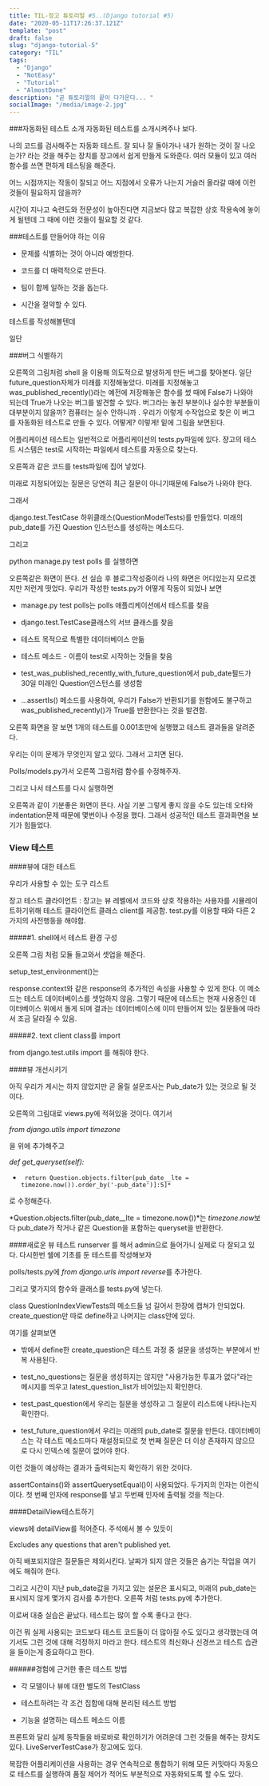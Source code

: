 ```yaml
---
title: TIL-장고 튜토리얼 #5..(Django tutorial #5)
date: "2020-05-11T17:26:37.121Z"
template: "post"
draft: false
slug: "django-tutorial-5"
category: "TIL"
tags:
  - "Django"
  - "NotEasy"
  - "Tutorial"
  - "AlmostDone"
description: "곧 튜토리얼의 끝이 다가온다... "
socialImage: "/media/image-2.jpg"
---
```

###자동화된 테스트 소개
자동화된 테스트를 소개시켜주나 보다.

나의 코드를 검사해주는 자동화 테스트.  잘 되나 잘 돌아가나 내가 원하는 것이 잘 나오는가? 라는 것을 해주는 장치를 장고에서 쉽게 만들게 도와준다. 여러 모듈이 있고 여러 함수를 쓰면 편하게 테스팅을 해준다.



어느 시점까지는 작동이 잘되고 어느 지점에서 오류가 나는지 거슬러 올라갈 때에 이런 것들이 필요하지 않을까?

시간이 지나고 숙련도와 전문성이 높아진다면 지금보다 많고 복잡한 상호 작용속에 놓이게 될텐데 그 때에 이런 것들이 필요할 것 같다.



###테스트를 만들어야 하는 이유
 - 문제를 식별하는 것이 아니라 예방한다.

 - 코드를 더 매력적으로 만든다.

 - 팀이 함께 일하는 것을 돕는다.

 - 시간을 절약할 수 있다.



테스트를 작성해볼텐데

일단

###버그 식별하기

오른쪽의 그림처럼 shell 을 이용해 의도적으로 발생하게 만든 버그를 찾아본다. 일단 future_question자체가 미래를 지정해놓았다. 미래를 지정해놓고 was_published_recently()라는 예전에 저장해놓은 함수를 썼 때에 False가 나와야 되는데 True가 나오는 버그를 발견할 수 있다. 버그라는 놓친 부분이나 실수한 부분들이 대부분이지 않을까? 컴퓨터는 실수 안하니까 . 우리가 이렇게 수작업으로 찾은 이 버그를 자동화된 테스트로 만들 수 있다. 어떻게? 이렇게! 밑에 그림을 보면된다.
















어플리케이션 테스트는 일반적으로 어플리케이션의 tests.py파일에 있다. 쟝고의 테스트 시스템은 test로 시작하는 파일에서 테스트를 자동으로 찾는다.



오른쪽과 같은 코드를 tests파일에 집어 넣었다.

미래로 지정되어있는 질문은 당연히 최근 질문이 아니기때문에 False가 나와야 한다. 



그래서 



django.test.TestCase 하위클래스(QuestionModelTests)를 만들었다. 미래의 pub_date를 가진 Question 인스턴스를 생성하는 메소드다.



그리고















python manage.py test polls
 를 실행하면 


오른쪽같은 화면이 뜬다. 선 실습 후 블로그작성중이라 나의 화면은 어디있는지 모르겠지만 저런게 떳었다. 우리가 작성한 tests.py가 어떻게 작동이 되었나 보면



 - manage.py test polls는 polls 애플리케이션에서 테스트를 찾음

 - django.test.TestCase클래스의 서브 클래스를 찾음

 - 테스트 목적으로 특별한 데이터베이스 만듦

 - 테스트 메소드 - 이름이 test로 시작하는 것들을 찾음

 - test_was_published_recently_with_future_question에서  pub_date필드가 30일 미래인 Question인스턴스를 생성함

 - ...assertIs() 메소드를 사용하여, 우리가 False가 반환되기를 원함에도 불구하고 was_published_recently()가 True를 반환한다는 것을 발견함.



오른쪽 화면을 잘 보면 1개의 테스트를 0.001초만에 실행했고 테스트 결과들을 알려준다. 


우리는 이미 문제가 무엇인지 알고 있다. 그래서 고치면 된다.

Polls/models.py가서 오른쪽 그림처럼 함수를 수정해주자.

그리고 나서 테스트를 다시 실행하면 




오른쪽과 같이 기분좋은 화면이 뜬다. 사실 기분 그렇게 좋지 않을 수도 있는데 오타와 indentation문제 때문에 몇번이나 수정을 했다. 그래서 성공적인 테스트 결과화면을 보기가 힘들었다.











### View 테스트
####뷰에 대한 테스트

우리가 사용할 수 있는 도구 리스트

장고 테스트 클라이언트 : 장고는 뷰 레벨에서 코드와 상호 작용하는 사용자를 시뮬레이트하기위해 테스트 클라이언트 클래스 client를 제공함. test.py를 이용할 때와 다른 2가지의 사전행동을 해야함.


#####1. shell에서 테스트 환경 구성

오른쪽 그림 처럼 모듈 들고와서 셋업을 해준다. 

setup_test_environment()는

response.context와 같은 response의 추가적인 속성을 사용할 수 있게 한다. 이 메소드는 테스트 데이터베이스를 셋업하지 않음. 그렇기 때문에 테스트는 현재 사용중인 데이터베이스 위에서 돌게 되며 결과는 데이터베이스에 이미 만들어져 있는 질문들에 따라서 조금 달라질 수 있음. 

#####2. text client class를 import

from django.test.utils import 를 해줘야 한다.


####뷰 개선시키기

아직 우리가 게시는 하지 않았지만 곧 올릴 설문조사는 Pub_date가 있는 것으로 될 것이다.

오른쪽의 그림대로 views.py에 적혀있을 것이다. 여기서 

*from django.utils import timezone*

을 위에 추가해주고

*def get_queryset(self):*

*      return Question.objects.filter(pub_date__lte = timezone.now()).order_by('-pub_date')]:5]*

로 수정해준다. 

*Question.objects.filter(pub_date__lte = timezone.now())*는 *timezone.now*보다 pub_date가 작거나 같은 Question을 포함하는 queryset을 반환한다.



####새로운 뷰 테스트
runserver 를 해서 admin으로 들어가니 실제로 다 잘되고 있다. 다시한번 쉘에 기초를 둔 테스트를 작성해보자



polls/tests.py에 *from django.urls import reverse*를 추가한다.

그리고 몇가지의 함수와 클래스를 tests.py에 넣는다.



class QuestionIndexViewTests의 메소드들
넘 길어서 한장에 캡쳐가 안되었다. create_question만 따로 define하고 나머지는 class안에 있다. 

여기를 살펴보면

 - 밖에서 define한 create_question은 테스트 과정 중 설문을 생성하는 부분에서 반복 사용된다. 

 - test_no_questions는 질문을 생성하지는 않지만 "사용가능한 투표가 없다"라는 메시지를 띄우고 latest_question_list가 비어있는지 확인한다.

 - test_past_question에서 우리는 질문을 생성하고 그 질문이 리스트에 나타나는지 확인한다.

 - test_future_question에서 우리는 미래의 pub_date로 질문을 만든다. 데이터베이스는 각 테스트 메소드마다 재설정되므로 첫 번째 질문은 더 이상 존재하지 않으므로 다시 인덱스에 질문이 없어야 한다.



이런 것들이 예상하는 결과가 출력되는지 확인하기 위한 것이다.

assertContains()와 assertQuerysetEqual()이 사용되었다. 두가지의 인자는 이런식이다. 첫 번째 인자에 response를 넣고 두번째 인자에 출력될 것을 적는다.














####DetailView테스트하기


views에 detailView를 적어준다. 주석에서 볼 수 있듯이

Excludes any questions that aren't published yet.

아직 배포되지않은 질문들은 제외시킨다. 날짜가 되지 않은 것들은 숨기는 작업을 여기에도 해줘야 한다.








그리고 시간이 지난 pub_date값을 가지고 있는 설문은 표시되고, 미래의 pub_date는 표시되지 않게 몇가지 검사를 추가한다. 오른쪽 처럼 tests.py에 추가한다.



이로써 대충 실습은 끝났다. 테스트는 많이 할 수록 좋다고 한다.

이건 뭐 실제 사용되는 코드보다 테스트 코드들이 더 많아질 수도 있다고 생각했는데 여기서도 그런 것에 대해 걱정하지 마라고 한다. 테스트의 최신화나 신경쓰고 테스트 습관을 들이는게 중요하다고 한다. 



######경험에 근거한 좋은 테스트 방법

 - 각 모델이나 뷰에 대한 별도의 TestClass

 - 테스트하려는 각 조건 집합에 대해 분리된 테스트 방법

 - 기능을 설명하는 테스트 메소드 이름





프론트와 달리 실제 동작들을 바로바로 확인하기가 어려운데 그런 것들을 해주는 장치도 있다. LiveServerTestCase가 장고에도 있다. 



복잡한 어플리케이션을 사용하는 경우 연속적으로 통합하기 위해 모든 커밋마다 자동으로 테스트를 실행하여 품질 제어가 적어도 부분적으로 자동화되도록 할 수도 있다.



